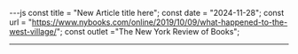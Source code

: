 ---js
const title = "New Article title here";
const date = "2024-11-28";
const url = "https://www.nybooks.com/online/2019/10/09/what-happened-to-the-west-village/";
const outlet ="The New York Review of Books";

---
